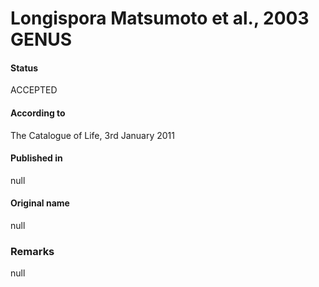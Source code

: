 # Longispora Matsumoto et al., 2003 GENUS

#### Status
ACCEPTED

#### According to
The Catalogue of Life, 3rd January 2011

#### Published in
null

#### Original name
null

### Remarks
null